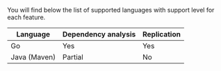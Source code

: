 You will find below the list of supported languages with support level for each feature.

| Language     | Dependency analysis | Replication |
|--------------|---------------------|-------------|
| Go           | Yes                 | Yes         |
| Java (Maven) | Partial             | No          |
